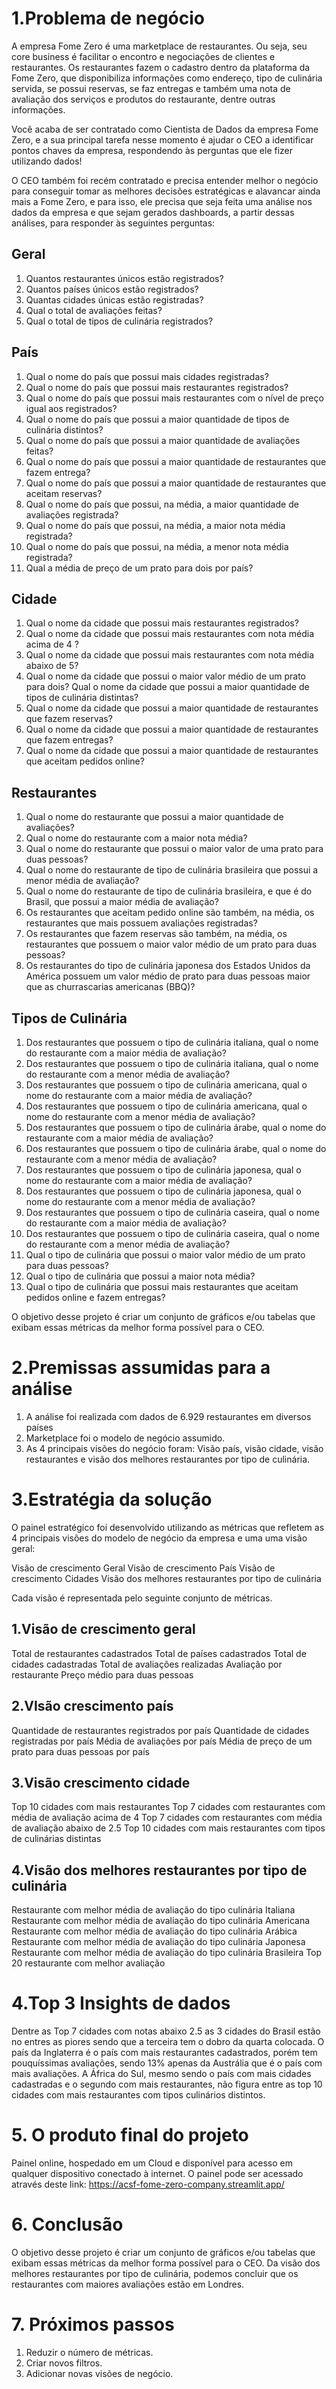 # 1.Problema de negócio

A empresa Fome Zero é uma marketplace de restaurantes. Ou seja, seu core
business é facilitar o encontro e negociações de clientes e restaurantes. Os
restaurantes fazem o cadastro dentro da plataforma da Fome Zero, que disponibiliza
informações como endereço, tipo de culinária servida, se possui reservas, se faz
entregas e também uma nota de avaliação dos serviços e produtos do restaurante,
dentre outras informações.

Você acaba de ser contratado como Cientista de Dados da empresa
Fome Zero, e a sua principal tarefa nesse momento é ajudar o CEO a identificar pontos chaves da empresa, respondendo às perguntas que ele fizer utilizando dados!

O CEO também foi recém contratado e precisa entender melhor o negócio
para conseguir tomar as melhores decisões estratégicas e alavancar ainda mais a
Fome Zero, e para isso, ele precisa que seja feita uma análise nos dados da
empresa e que sejam gerados dashboards, a partir dessas análises, para responder
às seguintes perguntas:

## Geral
1. Quantos restaurantes únicos estão registrados?
2. Quantos países únicos estão registrados?
3. Quantas cidades únicas estão registradas?
4. Qual o total de avaliações feitas?
5. Qual o total de tipos de culinária registrados?

## País
1. Qual o nome do país que possui mais cidades registradas?
2. Qual o nome do país que possui mais restaurantes registrados?
3. Qual o nome do país que possui mais restaurantes com o nível de preço igual aos registrados?
4. Qual o nome do país que possui a maior quantidade de tipos de culinária
distintos?
5. Qual o nome do país que possui a maior quantidade de avaliações feitas?
6. Qual o nome do país que possui a maior quantidade de restaurantes que fazem
entrega?
7. Qual o nome do país que possui a maior quantidade de restaurantes que aceitam
reservas?
8. Qual o nome do país que possui, na média, a maior quantidade de avaliações
registrada?
9. Qual o nome do país que possui, na média, a maior nota média registrada?
10. Qual o nome do país que possui, na média, a menor nota média registrada?
11. Qual a média de preço de um prato para dois por país?

## Cidade
1. Qual o nome da cidade que possui mais restaurantes registrados?
2. Qual o nome da cidade que possui mais restaurantes com nota média acima de 4 ?
3. Qual o nome da cidade que possui mais restaurantes com nota média abaixo de 5?
4. Qual o nome da cidade que possui o maior valor médio de um prato para dois?
Qual o nome da cidade que possui a maior quantidade de tipos de culinária
distintas?
6. Qual o nome da cidade que possui a maior quantidade de restaurantes que fazem
reservas?
7. Qual o nome da cidade que possui a maior quantidade de restaurantes que fazem
entregas?
8. Qual o nome da cidade que possui a maior quantidade de restaurantes que
aceitam pedidos online?

## Restaurantes
1. Qual o nome do restaurante que possui a maior quantidade de avaliações?
2. Qual o nome do restaurante com a maior nota média?
3. Qual o nome do restaurante que possui o maior valor de uma prato para duas
pessoas?
4. Qual o nome do restaurante de tipo de culinária brasileira que possui a menor
média de avaliação?
5. Qual o nome do restaurante de tipo de culinária brasileira, e que é do Brasil, que
possui a maior média de avaliação?
6. Os restaurantes que aceitam pedido online são também, na média, os
restaurantes que mais possuem avaliações registradas?
7. Os restaurantes que fazem reservas são também, na média, os restaurantes que
possuem o maior valor médio de um prato para duas pessoas?
8. Os restaurantes do tipo de culinária japonesa dos Estados Unidos da América
possuem um valor médio de prato para duas pessoas maior que as churrascarias
americanas (BBQ)?

## Tipos de Culinária
1. Dos restaurantes que possuem o tipo de culinária italiana, qual o nome do
restaurante com a maior média de avaliação?
2. Dos restaurantes que possuem o tipo de culinária italiana, qual o nome do
restaurante com a menor média de avaliação?
3. Dos restaurantes que possuem o tipo de culinária americana, qual o nome do
restaurante com a maior média de avaliação?
4. Dos restaurantes que possuem o tipo de culinária americana, qual o nome do
restaurante com a menor média de avaliação?
5. Dos restaurantes que possuem o tipo de culinária árabe, qual o nome do
restaurante com a maior média de avaliação?
6. Dos restaurantes que possuem o tipo de culinária árabe, qual o nome do
restaurante com a menor média de avaliação?
7. Dos restaurantes que possuem o tipo de culinária japonesa, qual o nome do
restaurante com a maior média de avaliação?
8. Dos restaurantes que possuem o tipo de culinária japonesa, qual o nome do
restaurante com a menor média de avaliação?
9. Dos restaurantes que possuem o tipo de culinária caseira, qual o nome do
restaurante com a maior média de avaliação?
10. Dos restaurantes que possuem o tipo de culinária caseira, qual o nome do
restaurante com a menor média de avaliação?
11. Qual o tipo de culinária que possui o maior valor médio de um prato para duas
pessoas?
12. Qual o tipo de culinária que possui a maior nota média?
13. Qual o tipo de culinária que possui mais restaurantes que aceitam pedidos
online e fazem entregas?

O objetivo desse projeto é criar um conjunto de gráficos e/ou tabelas
que exibam essas métricas da melhor forma possível para o CEO.

# 2.Premissas assumidas para a análise

1. A análise foi realizada com dados de 6.929 restaurantes em diversos países
2. Marketplace foi o modelo de negócio assumido.
3. As 4 principais visões do negócio foram: Visão país, visão cidade, visão restaurantes e  visão dos melhores restaurantes por tipo de culinária.

# 3.Estratégia da solução

O painel estratégico foi desenvolvido utilizando as métricas que
refletem as 4 principais visões do modelo de negócio da empresa e uma uma visão geral:

Visão de crescimento Geral 
Visão de crescimento País
Visão de crescimento Cidades
Visão dos melhores restaurantes por tipo de culinária

Cada visão é representada pelo seguinte conjunto de métricas.

## 1.Visão de crescimento geral

Total de restaurantes cadastrados
Total de países cadastrados
Total de cidades cadastradas
Total de avaliações realizadas
Avaliação por restaurante
Preço médio para duas pessoas

## 2.VIsão crescimento país

Quantidade de restaurantes registrados por país
Quantidade de cidades registradas por país
Média de avaliações por país
Média de preço de um prato para duas pessoas por país

## 3.Visão crescimento cidade

Top 10 cidades com mais restaurantes
Top 7 cidades com restaurantes com média de avaliação acima de 4
Top 7 cidades com restaurantes com média de avaliação abaixo de 2.5
Top 10 cidades com mais restaurantes com tipos de culinárias distintas  

## 4.Visão dos melhores restaurantes por tipo de culinária

Restaurante com melhor média de avaliação do tipo culinária Italiana
Restaurante com melhor média de avaliação do tipo culinária Americana
Restaurante com melhor média de avaliação do tipo culinária Arábica
Restaurante com melhor média de avaliação do tipo culinária Japonesa
Restaurante com melhor média de avaliação do tipo culinária Brasileira
Top 20 restaurante com melhor avaliação

# 4.Top 3 Insights de dados

Dentre as Top 7 cidades com notas abaixo 2.5 as 3 cidades do Brasil estão no entres as piores sendo que a terceira tem o dobro da quarta colocada.
O país da Inglaterra é o país com mais restaurantes cadastrados, porém tem pouquíssimas avaliações, sendo 13% apenas da Austrália que é o país com mais avaliações.
A África do Sul, mesmo sendo o país com mais cidades cadastradas e o segundo com mais restaurantes, não figura entre as top 10 cidades com mais restaurantes com tipos culinários distintos. 

# 5. O produto final do projeto

Painel online, hospedado em um Cloud e disponível para acesso em qualquer dispositivo conectado à internet.
O painel pode ser acessado através deste link: https://acsf-fome-zero-company.streamlit.app/

# 6. Conclusão

O objetivo desse projeto é criar um conjunto de gráficos e/ou tabelas que exibam essas métricas da melhor forma possível para o CEO.
Da visão dos melhores restaurantes por tipo de culinária, podemos concluir que os restaurantes com maiores avaliações estão em Londres.

# 7. Próximos passos

1. Reduzir o número de métricas.
2. Criar novos filtros.
3. Adicionar novas visões de negócio.

